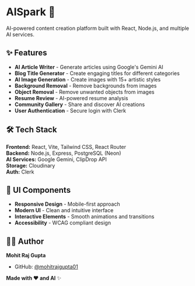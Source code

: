 # AISpark 🚀

AI-powered content creation platform built with React, Node.js, and multiple AI services.

## ✨ Features

- **AI Article Writer** - Generate articles using Google's Gemini AI
- **Blog Title Generator** - Create engaging titles for different categories
- **AI Image Generation** - Create images with 15+ artistic styles
- **Background Removal** - Remove backgrounds from images
- **Object Removal** - Remove unwanted objects from images
- **Resume Review** - AI-powered resume analysis
- **Community Gallery** - Share and discover AI creations
- **User Authentication** - Secure login with Clerk

## 🛠️ Tech Stack

**Frontend:** React, Vite, Tailwind CSS, React Router  
**Backend:** Node.js, Express, PostgreSQL (Neon)  
**AI Services:** Google Gemini, ClipDrop API  
**Storage:** Cloudinary  
**Auth:** Clerk

## 🎨 UI Components

- **Responsive Design** - Mobile-first approach
- **Modern UI** - Clean and intuitive interface
- **Interactive Elements** - Smooth animations and transitions
- **Accessibility** - WCAG compliant design


## 👨‍💻 Author

**Mohit Raj Gupta**

- GitHub: [@mohitrajgupta01](https://github.com/mohitrajgupta01)

**Made with ❤️ and AI** ✨
